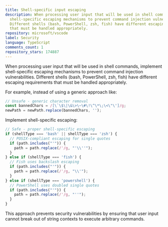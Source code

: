 ```yaml
---
title: Shell-specific input escaping
description: When processing user input that will be used in shell commands, implement
  shell-specific escaping mechanisms to prevent command injection vulnerabilities.
  Different shells (bash, PowerShell, zsh, fish) have different escaping requirements
  that must be handled appropriately.
repository: microsoft/vscode
label: Security
language: TypeScript
comments_count: 1
repository_stars: 174887
---
```


When processing user input that will be used in shell commands, implement shell-specific escaping mechanisms to prevent command injection vulnerabilities. Different shells (bash, PowerShell, zsh, fish) have different escaping requirements that must be handled appropriately.

For example, instead of using a generic approach like:
```typescript
// Unsafe - generic character removal
const bannedChars = /[\`\$\|\&\>\~\#\!\^\*\;\<\"\']/g;
newPath = newPath.replace(bannedChars, '');
```

Implement shell-specific escaping:
```typescript
// Safe - proper shell-specific escaping
if (shellType === 'bash' || shellType === 'zsh') {
  // POSIX-compliant escaping for single quotes
  if (path.includes("'")) {
    path = path.replace(/'/g, "'\\''");
  }
} else if (shellType === 'fish') {
  // Fish uses backslash escaping
  if (path.includes("'")) {
    path = path.replace(/'/g, "\\'");
  }
} else if (shellType === 'powershell') {
  // PowerShell uses doubled single quotes
  if (path.includes("'")) {
    path = path.replace(/'/g, "''");
  }
}
```

This approach prevents security vulnerabilities by ensuring that user input cannot break out of string contexts to execute arbitrary commands.